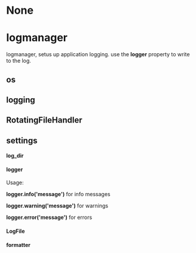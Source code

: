 # None

<a id="logmanager"></a>

# logmanager

logmanager, setus up application logging. use the **logger** property to
write to the log.

<a id="logmanager.os"></a>

## os

<a id="logmanager.logging"></a>

## logging

<a id="logmanager.RotatingFileHandler"></a>

## RotatingFileHandler

<a id="logmanager.settings"></a>

## settings

<a id="logmanager.log_dir"></a>

#### log\_dir

<a id="logmanager.logger"></a>

#### logger

Usage:

**logger.info('message')** for info messages

**logger.warning('message')** for warnings

**logger.error('message')** for errors

<a id="logmanager.LogFile"></a>

#### LogFile

<a id="logmanager.formatter"></a>

#### formatter

